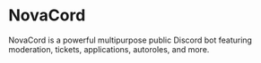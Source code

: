 # NovaCord
NovaCord is a powerful multipurpose public Discord bot featuring moderation, tickets, applications, autoroles, and more.

